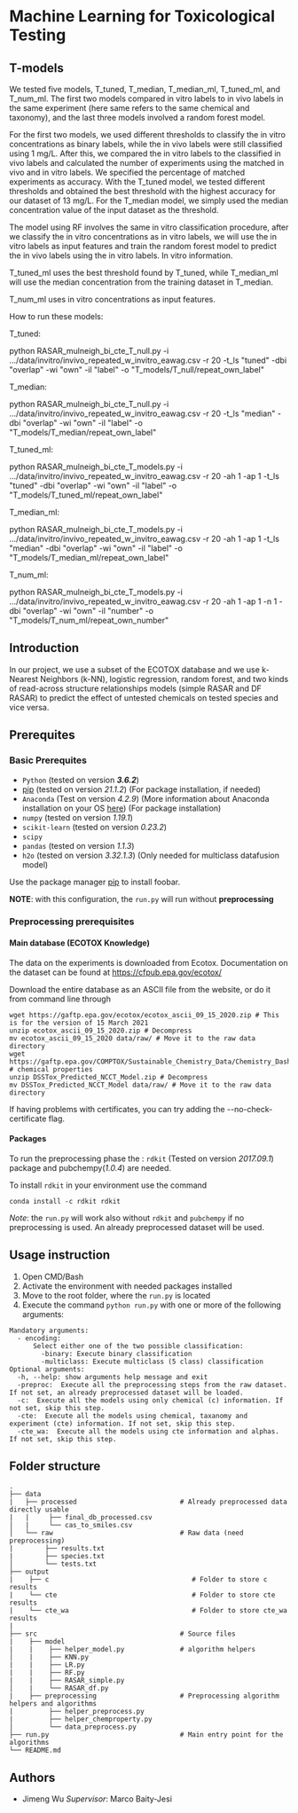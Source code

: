 # Machine Learning for Toxicological Testing

## T-models

We tested five models, T_tuned, T_median, T_median_ml, T_tuned_ml, and T_num_ml. The first two models compared in vitro labels to in vivo labels in the same experiment (here same refers to the same chemical and taxonomy), and the last three models involved a random forest model.

For the first two models, we used different thresholds to classify the in vitro concentrations as binary labels, while the in vivo labels were still classified using 1 mg/L. After this, we compared the in vitro labels to the classified in vivo labels and calculated the number of experiments using the matched in vivo and in vitro labels. We specified the percentage of matched experiments as accuracy.
With the T_tuned model, we tested different thresholds and obtained the best threshold with the highest accuracy for our dataset of 13 mg/L. For the T_median model, we simply used the median concentration value of the input dataset as the threshold.

The model using RF involves the same in vitro classification procedure, after we classify the in vitro concentrations as in vitro labels, we will use the in vitro labels as input features and train the random forest model to predict the in vivo labels using the in vitro labels. In vitro information.

T_tuned_ml uses the best threshold found by T_tuned, while T_median_ml will use the median concentration from the training dataset in T_median.

T_num_ml uses in vitro concentrations as input features.

How to run these models:

T_tuned:

python RASAR_mulneigh_bi_cte_T_null.py   -i .../data/invitro/invivo_repeated_w_invitro_eawag.csv -r 20 -t_ls "tuned"  -dbi "overlap" -wi "own"   -il "label"   -o "T_models/T_null/repeat_own_label"

T_median:

python RASAR_mulneigh_bi_cte_T_null.py   -i .../data/invitro/invivo_repeated_w_invitro_eawag.csv -r 20 -t_ls "median" -dbi "overlap" -wi "own"   -il "label"   -o "T_models/T_median/repeat_own_label"

T_tuned_ml:

python RASAR_mulneigh_bi_cte_T_models.py -i .../data/invitro/invivo_repeated_w_invitro_eawag.csv -r 20 -ah 1  -ap 1  -t_ls "tuned" -dbi "overlap" -wi "own"   -il "label"        -o "T_models/T_tuned_ml/repeat_own_label"

T_median_ml:

python RASAR_mulneigh_bi_cte_T_models.py -i .../data/invitro/invivo_repeated_w_invitro_eawag.csv -r 20 -ah 1  -ap 1  -t_ls "median" -dbi "overlap" -wi "own"   -il "label"        -o "T_models/T_median_ml/repeat_own_label"

T_num_ml:

python RASAR_mulneigh_bi_cte_T_models.py -i .../data/invitro/invivo_repeated_w_invitro_eawag.csv -r 20 -ah 1  -ap 1 -n 1   -dbi "overlap" -wi "own"   -il "number"              -o "T_models/T_num_ml/repeat_own_number"

## Introduction

In our project, we use a subset of the ECOTOX database and we use k-Nearest Neighbors (k-NN), logistic regression, random forest, and two kinds of read-across structure relationships models (simple RASAR and DF RASAR) to predict the effect of untested chemicals on tested species and vice versa.

## Prerequites

### Basic Prerequites

- `Python` (tested on version **_3.6.2_**)
- [pip](https://pip.pypa.io/en/stable/) (tested on version _21.1.2_) (For package installation, if needed)
- `Anaconda` (Test on version _4.2.9_) (More information about Anaconda installation on your OS [here](https://docs.anaconda.com/anaconda/install/)) (For package installation)
- `numpy` (tested on version _1.19.1_)
- `scikit-learn` (tested on version _0.23.2_)
- `scipy`
- `pandas` (tested on version _1.1.3_)
- `h2o` (tested on version _3.32.1.3_) (Only needed for multiclass datafusion model)

Use the package manager [pip](https://pip.pypa.io/en/stable/) to install foobar.

**NOTE**: with this configuration, the `run.py` will run without **preprocessing**

### Preprocessing prerequisites

#### Main database (ECOTOX Knowledge)

The data on the experiments is downloaded from Ecotox. Documentation on the dataset can be found at <https://cfpub.epa.gov/ecotox/>

Download the entire database as an ASCII file from the website, or do it from command line through

```
wget https://gaftp.epa.gov/ecotox/ecotox_ascii_09_15_2020.zip # This is for the version of 15 March 2021
unzip ecotox_ascii_09_15_2020.zip # Decompress
mv ecotox_ascii_09_15_2020 data/raw/ # Move it to the raw data directory
wget https://gaftp.epa.gov/COMPTOX/Sustainable_Chemistry_Data/Chemistry_Dashboard/DSSTox_Predicted_NCCT_Model.zip  # chemical properties
unzip DSSTox_Predicted_NCCT_Model.zip # Decompress
mv DSSTox_Predicted_NCCT_Model data/raw/ # Move it to the raw data directory
```

If having problems with certificates, you can try adding the --no-check-certificate flag.

#### Packages

To run the preprocessing phase the : `rdkit` (Tested on version _2017.09.1_) package and pubchempy(_1.0.4_) are needed.  

To install `rdkit` in your environment use the command

```bash/CMD
conda install -c rdkit rdkit
```

_Note_: the `run.py` will work also without `rdkit` and `pubchempy` if no preprocessing is used. An already preprocessed dataset will be used.

## Usage instruction

1. Open CMD/Bash
2. Activate the environment with needed packages installed
3. Move to the root folder, where the `run.py` is located
4. Execute the command ```python run.py``` with one or more of the following arguments:

```
Mandatory arguments:
  - encoding:
      Select either one of the two possible classification:
        -binary: Execute binary classification
        -multiclass: Execute multiclass (5 class) classification
Optional arguments:    
  -h, --help: show arguments help message and exit
  -preproc:  Execute all the preprocessing steps from the raw dataset. If not set, an already preprocessed dataset will be loaded.
  -c:  Execute all the models using only chemical (c) information. If not set, skip this step.
  -cte:  Execute all the models using chemical, taxanomy and experiment (cte) information. If not set, skip this step.
  -cte_wa:  Execute all the models using cte information and alphas. If not set, skip this step.
```

## Folder structure

    .
    ├── data 
    |   ├── processed                          # Already preprocessed data directly usable
    |   |     ├── final_db_processed.csv          
    │   |     └── cas_to_smiles.csv  
    │   └── raw                                # Raw data (need preprocessing)
    |        ├── results.txt 
    |        ├── species.txt 
    │        └── tests.txt 
    ├── output 
    |    ├── c                                    # Folder to store c results
    |    └── cte                                  # Folder to store cte results
    |    └── cte_wa                               # Folder to store cte_wa results
    |    
    ├── src                                    # Source files
    |    ├── model                               
    |    |    ├── helper_model.py              # algorithm helpers
    │    |    ├── KNN.py
    |    |    ├── LR.py          
    |    |    ├── RF.py    
    |    |    ├── RASAR_simple.py    
    │    |    └── RASAR_df.py
    |    ├── preprocessing                     # Preprocessing algorithm helpers and algorithms
    |         ├── helper_preprocess.py          
    |         ├── helper_chemproperty.py          
    │         └── data_preprocess.py
    ├── run.py                                 # Main entry point for the algorithms
    └── README.md

## Authors

- Jimeng Wu
_Supervisor_: Marco Baity-Jesi
